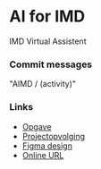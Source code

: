 # AI for IMD
IMD Virtual Assistent

### Commit messages
"AIMD / (activity)"

### Links
* [Opgave](https://docs.google.com/document/d/19Yoe_sJWR3d3i6B2dgagph9YcpIIgnnTxg31ybrKCm4/edit)
* [Projectopvolging](https://docs.google.com/spreadsheets/d/1WIeGhDu9kqk32Q2iYJdCKHltehWUyKZR8ynKYU5uUlY/edit#gid=0)
* [Figma design](https://www.figma.com/file/EI6q9lW2Ufkw2qJZTk640OZ6/IMD-Virtual-Assistent?node-id=0%3A1)
* [Online URL](https://aimd.herokuapp.com)
